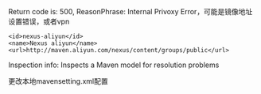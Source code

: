  Return code is: 500, ReasonPhrase: Internal Privoxy Error，可能是镜像地址设置错误，或者vpn

```
<id>nexus-aliyun</id>
<name>Nexus aliyun</name>
<url>http://maven.aliyun.com/nexus/content/groups/public</url>
```

Inspection info: Inspects a Maven model for resolution problems

更改本地mavensetting.xml配置 